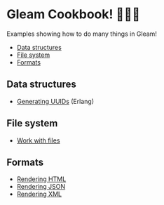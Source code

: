 # Gleam Cookbook! 👩🏾‍🍳

Examples showing how to do many things in Gleam!

- [Data structures](#data-structures)
- [File system](#file-system)
- [Formats](#formats)

## Data structures

- [Generating UUIDs](./erlang/test/data_structures/generating_uuids.gleam) (Erlang)

## File system

- [Work with files](./universal/test/file_system/work_with_files.gleam)

## Formats

- [Rendering HTML](./universal/test/formats/rendering_html.gleam)
- [Rendering JSON](./universal/test/formats/rendering_json.gleam)
- [Rendering XML](./universal/test/formats/rendering_xml.gleam)
